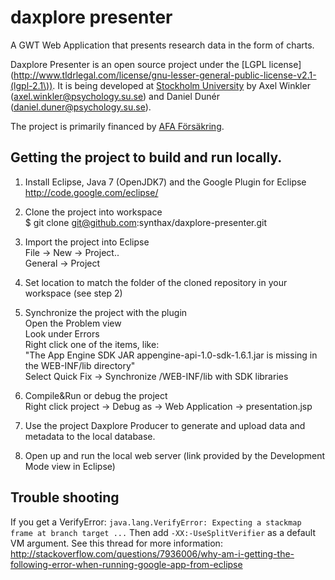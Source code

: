 # daxplore presenter #

A GWT Web Application that presents research data in the form of charts.

Daxplore Presenter is an open source project under the [LGPL license](http://www.tldrlegal.com/license/gnu-lesser-general-public-license-v2.1-(lgpl-2.1\)). It is being developed at [Stockholm University](http://www.su.se/) by Axel Winkler (axel.winkler@psychology.su.se) and Daniel Dunér (daniel.duner@psychology.su.se).

The project is primarily financed by [AFA Försäkring](http://www.afaforsakring.se).

Getting the project to build and run locally.
----------------------------
1. Install Eclipse, Java 7 (OpenJDK7) and the Google Plugin for Eclipse  
http://code.google.com/eclipse/

2. Clone the project into workspace  
$ git clone git@github.com:synthax/daxplore-presenter.git

3. Import the project into Eclipse  
File -> New -> Project..  
General -> Project

4. Set location to match the folder of the cloned repository in your workspace (see step 2)

5. Synchronize the project with the plugin  
Open the Problem view  
Look under Errors  
Right click one of the items, like:  
"The App Engine SDK JAR appengine-api-1.0-sdk-1.6.1.jar is missing in the WEB-INF/lib directory"  
Select Quick Fix -> Synchronize <WAR>/WEB-INF/lib with SDK libraries  

6. Compile&Run or debug the project  
Right click project -> Debug as -> Web Application -> presentation.jsp  

7. Use the project Daxplore Producer to generate and upload data and metadata to the local database.

8. Open up and run the local web server (link provided by the Development Mode view in Eclipse)


Trouble shooting
---------------
If you get a VerifyError:
```java.lang.VerifyError: Expecting a stackmap frame at branch target ...```
Then add ```-XX:-UseSplitVerifier``` as a default VM argument. See this thread for more information:
http://stackoverflow.com/questions/7936006/why-am-i-getting-the-following-error-when-running-google-app-from-eclipse


